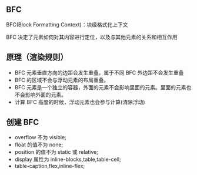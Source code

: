 ## BFC

BFC(Block Formatting Context)：块级格式化上下文

BFC 决定了元素如何对其内容进行定位，以及与其他元素的关系和相互作用

## 原理（渲染规则）

- BFC 元素垂直方向的边距会发生重叠。属于不同 BFC 外边距不会发生重叠
- BFC 的区域不会与浮动元素的布局重叠。
- BFC 元素是一个独立的容器，外面的元素不会影响里面的元素。里面的元素也不会影响外面的元素。
- 计算 BFC 高度的时候，浮动元素也会参与计算(清除浮动)

## 创建 BFC

- overflow 不为 visible;
- float 的值不为 none;
- position 的值不为 static 或 relative;
- display 属性为 inline-blocks,table,table-cell;
- table-caption,flex,inline-flex;
